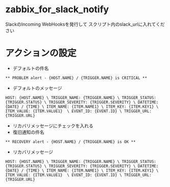 # zabbix_for_slack_notify

SlackのIncoming WebHooksを発行して
スクリプト内のslack_urlに入れてください

# アクションの設定

- デフォルトの件名
 ```
 ** PROBLEM alert - {HOST.NAME} / {TRIGGER.NAME} is CRITICAL **
 ```
 - デフォルトのメッセージ
 ```
 HOST: {HOST.NAME} \ TRIGGER_NAME: {TRIGGER.NAME} \ TRIGGER_STATUS: {TRIGGER.STATUS} \ TRIGGER_SEVERITY: {TRIGGER.SEVERITY} \ DATETIME: {DATE} / {TIME} \ ITEM_NAME: {ITEM.NAME1} \ ITEM_KEY: {ITEM.KEY1} \ ITEM_VALUE: {ITEM.VALUE1}  \ EVENT_ID: {EVENT.ID} \ TRIGGER_URL: {TRIGGER.URL}
 ```
 - リカバリメッセージにチェックを入れる
 - 復旧通知の件名
 ```
 ** RECOVERY alert - {HOST.NAME} / {TRIGGER.NAME} is OK **
 ```
 - リカバリメッセージ
 ```
 HOST: {HOST.NAME} \ TRIGGER_NAME: {TRIGGER.NAME} \ TRIGGER_STATUS: {TRIGGER.STATUS} \ TRIGGER_SEVERITY: {TRIGGER.SEVERITY} \ DATETIME: {DATE} / {TIME} \ ITEM_NAME: {ITEM.NAME1} \ ITEM_KEY: {ITEM.KEY1} \ ITEM_VALUE: {ITEM.VALUE1}  \ EVENT_ID: {EVENT.ID} \ TRIGGER_URL: {TRIGGER.URL}
 ```
